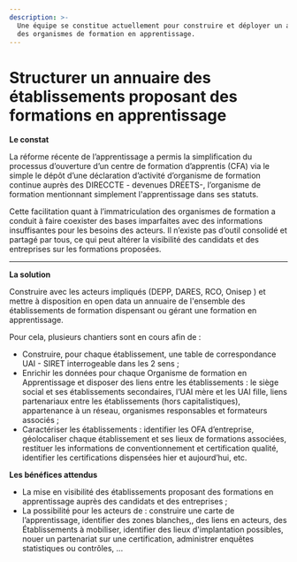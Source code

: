 ```yaml
---
description: >-
  Une équipe se constitue actuellement pour construire et déployer un annuaire
  des organismes de formation en apprentissage.
---
```


# Structurer un annuaire des établissements proposant des formations en apprentissage

**Le constat**

La réforme récente de l’apprentissage a permis la simplification du processus d’ouverture d’un centre de formation d’apprentis \(CFA\) via le simple le dépôt d’une déclaration d’activité d’organisme de formation continue auprès des DIRECCTE - devenues DREETS-, l’organisme de formation mentionnant simplement l'apprentissage dans ses statuts.

  
Cette facilitation quant à l’immatriculation des organismes de formation a conduit à  faire coexister des bases imparfaites avec des informations insuffisantes pour les besoins des acteurs. Il n’existe pas d’outil consolidé et partagé par tous, ce qui peut altérer la visibilité des candidats et des entreprises sur les formations proposées.  
****

**La solution**

Construire avec les acteurs impliqués \(DEPP, DARES, RCO, Onisep \) et mettre à disposition en open data un annuaire de l'ensemble des établissements de formation dispensant ou gérant une formation en apprentissage.  


Pour cela, plusieurs chantiers sont en cours afin de : 

* Construire, pour chaque établissement, une table de correspondance UAI - SIRET interrogeable dans les 2 sens ;
* Enrichir les données pour chaque Organisme de formation en Apprentissage et disposer des liens entre les établissements  :  le siège social et ses établissements secondaires, l’UAI mère et les UAI fille, liens partenariaux entre les établissements \(hors capitalistiques\), appartenance à un réseau, organismes responsables et formateurs associés ;
* Caractériser les établissements  : identifier les OFA d’entreprise, géolocaliser chaque établissement et ses lieux de formations associées, restituer les informations de conventionnement et certification qualité, identifier les certifications dispensées hier et  aujourd’hui, etc.

**Les bénéfices attendus**

* La mise en visibilité des établissements proposant des formations en apprentissage auprès des candidats et des entreprises ;
* La possibilité pour les acteurs de : construire une carte de l’apprentissage, identifier des zones blanches,, des liens en acteurs, des Établissements à mobiliser, identifier des lieux d'implantation possibles, nouer un partenariat sur une certification, administrer enquêtes statistiques ou contrôles, ...

